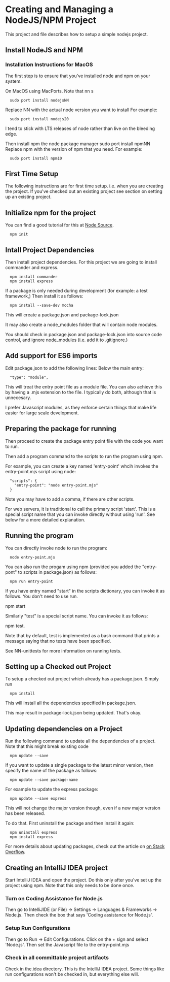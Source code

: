# Creating and Managing a NodeJS/NPM Project
This project and file describes how to setup a simple nodejs
project.

## Install NodeJS and NPM
### Installation Instructions for MacOS
The first step is to ensure that you've installed node and
npm on your system.

On MacOS using MacPorts. Note that nn s
```
  sudo port install nodejsNN 
```

Replace NN with the actual node version you want to install
For example:

```
  sudo port install nodejs20
```

I tend to stick with LTS releases of node rather than live
on the bleeding edge.
  
Then install npm the node package manager
  sudo port install npmNN
Replace npm with the version of npm that you need.
For example:

```
  sudo port install npm10
```
## First Time Setup
The following instructions are for first time setup. i.e. when
you are creating the project. If you've checked out an existing
project see  section on setting up an existing project.

## Initialize npm for the project
You can find a good tutorial for this at
[Node Source](https://nodesource.com/blog/an-absolute-beginners-guide-to-using-npm/).

```
  npm init
```

## Intall Project Dependencies
Then install project dependencies. For this project we are going to
install commander and express.

```
  npm install commander
  npm install express
```

If a package is only needed during development (for example:
a test framework,) Then install it as follows:

```
  npm install --save-dev mocha
```

This will create a package.json and package-lock.json

It may also create a node_modules folder that will contain
node modules. 

You should check in package.json and package-lock.json
into source code control, and ignore node_modules (i.e.
add it to .gitignore.)

## Add support for ES6 imports
Edit package.json to add the following lines:
Below the main entry:

```
  "type": "module",
```

This will treat the entry point file as a module file. You can
also achieve this by having a .mjs extension to the file.
I typically do both, although that is unnecesary.

I prefer Javascript modules, as they enforce certain
things that make life easier for large scale development.

## Preparing the package for running
Then proceed to create the package entry point file
with the code you want to run.

Then add a program command to the scripts to run the program
using npm.

For example, you can create a key named 'entry-point' whcih
invokes the entry-point.mjs script using node:

```
  "scripts": {
    "entry-point": "node entry-point.mjs"
  }
```
Note you may have to add a comma, if there are
other scripts.

For web servers, it is traditional to call the primary
script 'start'. This is a special script name that you
can invoke directly without using 'run'. See below
for a more detailed explanation.

## Running the program
You can directly invoke node to run the program:

```
  node entry-point.mjs
```

You can also run the progam using npm (provided
you added the "entry-pont" to scripts in package.json)
as follows:

```
  npm run entry-point
```

If you have entry named "start" in the scripts
dictionary, you can invoke it as follows. You
don't need to use run.

npm start

Similarly "test" is a special script name.
You can invoke it as follows:

npm test.

Note that by default, test is implemented
as a bash command that prints a message
saying that no tests have been specified.

See NN-unittests for more information on
running tests.

## Setting up a Checked out Project

To setup a checked out project which 
already has a package.json. Simply
run 
```
  npm install
```
This will install all the dependencies
specified in package.json.

This may result in package-lock.json
being updated. That's okay.

## Updating dependencies on a Project
Run the following command to update all the dependencies
of a project. Note that this might break existing code

```
  npm update --save
```
If you want to update a single package to the latest
minor version, then specify the name of the package
as follows:

```
  npm update --save package-name
```

For example to update the express package:
```
  npm update --save express
```

This will not change the major version though, 
even if a new major version has been released.

To do that. First uninstall the package
and then install it again:

```
  npm uninstall express
  npm install express
```

For more details about updating packages, check out
the article on 
[on Stack Overflow](https://stackoverflow.com/questions/43127863/node-update-a-specific-package).



## Creating an IntelliJ IDEA project

Start IntelliJ IDEA and open the project. Do this only after
you've set up the project using npm. Note that
this only needs to be done once.

### Turn on Coding Assistance for Node.js
Then go to IntelliJIDE (or File) -> Settings -> Languages & Frameworks
-> Node.js. Then check the box that says 'Coding assistance for
Node.js'.

### Setup Run Configurations
Then go to Run -> Edit Configurations. Click on the + sign and
select 'Node.js'. Then set the Javascript file to the
entry-point.mjs

### Check in all committable project artifacts
Check in the.idea directory. This is the IntelliJ
IDEA project. Some things like run configurations won't
be checked in, but everything else will.

